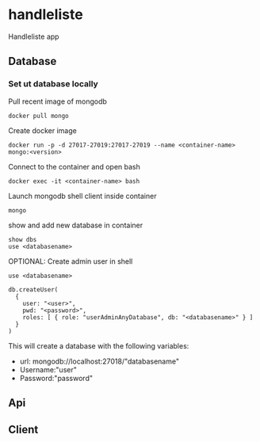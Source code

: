 # handleliste

Handleliste app

## Database

### Set ut database locally

Pull recent image of mongodb

```
docker pull mongo
```

Create docker image

```
docker run -p -d 27017-27019:27017-27019 --name <container-name> mongo:<version>
```

Connect to the container and open bash

```
docker exec -it <container-name> bash
```

Launch mongodb shell client inside container

```
mongo
```

show and add new database in container

```
show dbs
use <databasename>
```

OPTIONAL:
Create admin user in shell

```
use <databasename>

db.createUser(
  {
    user: "<user>",
    pwd: "<password>",
    roles: [ { role: "userAdminAnyDatabase", db: "<databasename>" } ]
  }
)
```

This will create a database with the following variables:

- url: mongodb://localhost:27018/"databasename"
- Username:"user"
- Password:"password"

## Api

## Client
